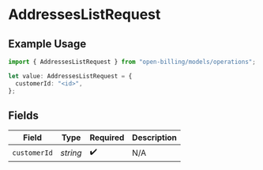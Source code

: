 # AddressesListRequest

## Example Usage

```typescript
import { AddressesListRequest } from "open-billing/models/operations";

let value: AddressesListRequest = {
  customerId: "<id>",
};
```

## Fields

| Field              | Type               | Required           | Description        |
| ------------------ | ------------------ | ------------------ | ------------------ |
| `customerId`       | *string*           | :heavy_check_mark: | N/A                |
